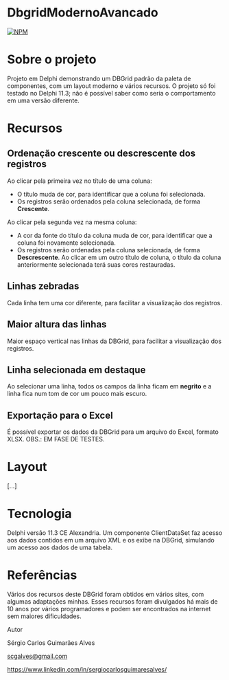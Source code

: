 # DbgridModernoAvancado
[![NPM](https://img.shields.io/npm/l/react)](https://github.com/scgalves/DbgridModernoAvancado/blob/main/LICENSE)

# Sobre o projeto
Projeto em Delphi demonstrando um DBGrid padrão da paleta de componentes, com um layout moderno e vários recursos. O projeto só foi testado no Delphi 11.3; não é possível saber como seria o comportamento em uma versão diferente.

# Recursos
## Ordenação crescente ou descrescente dos registros
Ao clicar pela primeira vez no título de uma coluna:
* O título muda de cor, para identificar que a coluna foi selecionada.
* Os registros serão ordenados pela coluna selecionada, de forma **Crescente**.

Ao clicar pela segunda vez na mesma coluna:
* A cor da fonte do título da coluna muda de cor, para identificar que a coluna foi novamente selecionada.
* Os registros serão ordenadas pela coluna selecionada, de forma **Descrescente**.
Ao clicar em um outro título de coluna, o título da coluna anteriormente selecionada terá suas cores restauradas.

## Linhas zebradas
Cada linha tem uma cor diferente, para facilitar a visualização dos registros.

## Maior altura das linhas
Maior espaço vertical nas linhas da DBGrid, para facilitar a visualização dos registros.

## Linha selecionada em destaque
Ao selecionar uma linha, todos os campos da linha ficam em **negrito** e a linha fica num tom de cor um pouco mais escuro.

## Exportação para o Excel
É possível exportar os dados da DBGrid para um arquivo do Excel, formato XLSX. OBS.: EM FASE DE TESTES.

# Layout
[...]

# Tecnologia
Delphi versão 11.3 CE Alexandria. Um componente ClientDataSet faz acesso aos dados contidos em um arquivo XML e os exibe na DBGrid, simulando um acesso aos dados de uma tabela.

# Referências
Vários dos recursos deste DBGrid foram obtidos em vários sites, com algumas adaptações minhas. Esses recursos foram divulgados há mais de 10 anos por vários programadores e podem ser encontrados na internet sem maiores dificuldades.

Autor

Sérgio Carlos Guimarães Alves

scgalves@gmail.com

https://www.linkedin.com/in/sergiocarlosguimaresalves/


